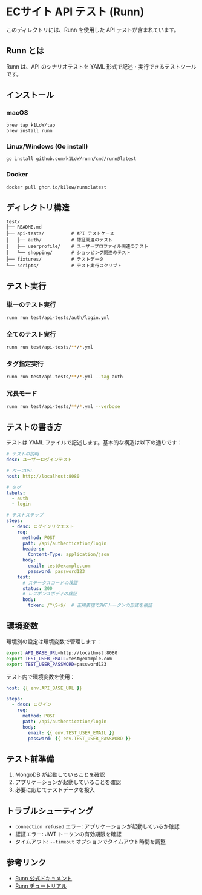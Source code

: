 # ECサイト API テスト (Runn)

このディレクトリには、Runn を使用した API テストが含まれています。

## Runn とは

Runn は、API のシナリオテストを YAML 形式で記述・実行できるテストツールです。

## インストール

### macOS
```bash
brew tap k1LoW/tap
brew install runn
```

### Linux/Windows (Go install)
```bash
go install github.com/k1LoW/runn/cmd/runn@latest
```

### Docker
```bash
docker pull ghcr.io/k1low/runn:latest
```

## ディレクトリ構造

```
test/
├── README.md
├── api-tests/          # API テストケース
│   ├── auth/           # 認証関連のテスト
│   ├── userprofile/    # ユーザープロファイル関連のテスト
│   └── shopping/       # ショッピング関連のテスト
├── fixtures/           # テストデータ
└── scripts/            # テスト実行スクリプト
```

## テスト実行

### 単一のテスト実行
```bash
runn run test/api-tests/auth/login.yml
```

### 全てのテスト実行
```bash
runn run test/api-tests/**/*.yml
```

### タグ指定実行
```bash
runn run test/api-tests/**/*.yml --tag auth
```

### 冗長モード
```bash
runn run test/api-tests/**/*.yml --verbose
```

## テストの書き方

テストは YAML ファイルで記述します。基本的な構造は以下の通りです：

```yaml
# テストの説明
desc: ユーザーログインテスト

# ベースURL
host: http://localhost:8080

# タグ
labels:
  - auth
  - login

# テストステップ
steps:
  - desc: ログインリクエスト
    req:
      method: POST
      path: /api/authentication/login
      headers:
        Content-Type: application/json
      body:
        email: test@example.com
        password: password123
    test:
      # ステータスコードの検証
      status: 200
      # レスポンスボディの検証
      body:
        token: /^\S+$/  # 正規表現でJWTトークンの形式を検証
```

## 環境変数

環境別の設定は環境変数で管理します：

```bash
export API_BASE_URL=http://localhost:8080
export TEST_USER_EMAIL=test@example.com
export TEST_USER_PASSWORD=password123
```

テスト内で環境変数を使用：

```yaml
host: {{ env.API_BASE_URL }}

steps:
  - desc: ログイン
    req:
      method: POST
      path: /api/authentication/login
      body:
        email: {{ env.TEST_USER_EMAIL }}
        password: {{ env.TEST_USER_PASSWORD }}
```

## テスト前準備

1. MongoDB が起動していることを確認
2. アプリケーションが起動していることを確認
3. 必要に応じてテストデータを投入

## トラブルシューティング

- `connection refused` エラー: アプリケーションが起動しているか確認
- 認証エラー: JWT トークンの有効期限を確認
- タイムアウト: `--timeout` オプションでタイムアウト時間を調整

## 参考リンク

- [Runn 公式ドキュメント](https://github.com/k1LoW/runn)
- [Runn チュートリアル](https://runn.run/docs/)